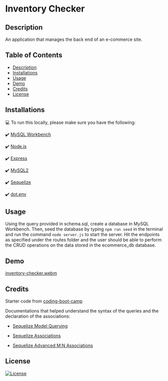 # Inventory Checker

## Description
An application that manages the back end of an e-commerce site.

## Table of Contents
- [Description](#description)
- [Installations](#installations)
- [Usage](#usage)
- [Demo](#demo)
- [Credits](#credits)
- [License](#license)

## Installations
:computer: To run this locally, please make sure you have the following:

:heavy_check_mark: [MySQL Workbench](https://dev.mysql.com/downloads/workbench/)

:heavy_check_mark: [Node.js](https://nodejs.org/en)

:heavy_check_mark: [Express](https://www.npmjs.com/package/express)

:heavy_check_mark: [MySQL2](https://www.npmjs.com/package/mysql2)

:heavy_check_mark: [Sequelize](https://www.npmjs.com/package/sequelize)

:heavy_check_mark: [dot.env](https://www.npmjs.com/package/dotenv)

## Usage
Using the query provided in schema.sql, create a database in MySQL Workbench. Then, seed the database by typing ```npm run seed``` in the terminal and run the command ```node server.js``` to start the server. Hit the endpoints as specified under the routes folder and the user should be able to perform the CRUD operations on the data stored in the ecommerce_db database.

## Demo
[inventory-checker.webm](https://github.com/Jasmineleeyt/inventory-checker/assets/140264009/d497a88c-637d-42a1-9556-df07645251c8)

## Credits
Starter code from [coding-boot-camp](https://github.com/coding-boot-camp/fantastic-umbrella)

Documentations that helped understand the syntax of the queries and the declaration of the associations:

- [Sequelize Model Querying](https://sequelize.org/docs/v6/core-concepts/model-querying-basics/)

- [Sequelize Associations](https://sequelize.org/docs/v6/core-concepts/assocs/)

- [Sequelize Advanced M:N Associations](https://sequelize.org/docs/v6/advanced-association-concepts/advanced-many-to-many/)

## License
[![License](https://img.shields.io/badge/License-MIT-yellow.svg)](https://opensource.org/licenses/MIT)